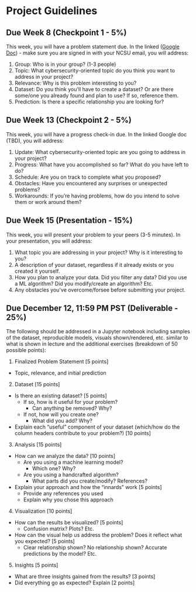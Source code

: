 # Project Guidelines

## Due Week 8 (Checkpoint 1 - 5%)

This week, you will have a problem statement due. In the linked ([Google Doc](https://docs.google.com/document/d/1p4p6RNCNMB-S2uAUwYGq6zbZbgtlO0XtSsGb0kmQSXY/edit?usp=sharing)) - make sure you are signed in with your NCSU email, you will address:

1. Group: Who is in your group? (1-3 people)
2. Topic: What cybersecurity-oriented topic do you think you want to address in your project?
3. Relevance: Why is this problem interesting to you?
4. Dataset: Do you think you'll have to create a dataset? Or are there some/one you already found and plan to use? If so, reference them.
5. Prediction: Is there a specific relationship you are looking for? 

## Due Week 13 (Checkpoint 2 - 5%)

This week, you will have a progress check-in due. In the linked Google doc (TBD), you will address:

1. Update: What cybersecurity-oriented topic are you going to address in your project?
2. Progress: What have you accomplished so far? What do you have left to do?
3. Schedule: Are you on track to complete what you proposed?
4. Obstacles: Have you encountered any surprises or unexpected problems?
5. Workarounds: If you’re having problems, how do you intend to solve them or work around them?

## Due Week 15 (Presentation - 15%)

This week, you will present your problem to your peers (3-5 minutes). In your presentation, you will address:

1. What topic you are addressing in your project? Why is it interesting to you?
2. A description of your dataset, regardless if it already exists or you created it yourself.
3. How you plan to analyze your data. Did you filter any data? Did you use a ML algorithm? Did you modify/create an algorithm? Etc.
4. Any obstacles you've overcome/forsee before submitting your project.

## Due December 12, 11:59 PM PST (Deliverable - 25%)

The following should be addressed in a Jupyter notebook including samples of the dataset, reproducible models, visuals shown/rendered, etc. similar to
what is shown in lecture and the additional exercises (breakdown of 50 possible points):

1. Finalized Problem Statement [5 points]
- Topic, relevance, and initial prediction
2. Dataset [15 points]
- Is there an existing dataset? [5 points] 
    - If so, how is it useful for your problem? 
        - Can anything be removed? Why?
    - If not, how will you create one?
        - What did you add? Why?
- Explain each “useful” component of your dataset (which/how do the column headers contribute to your problem?) [10 points]
3. Analysis [15 points]
- How can we analyze the data? [10 points]
    - Are you using a machine learning model?
        - Which one? Why?
    - Are you using a handcrafted algorithm?
        - What parts did you create/modify? References?
- Explain your approach and how the “innards” work [5 points]
    - Provide any references you used 
    - Explain why you chose this approach
4. Visualization [10 points]
- How can the results be visualized? [5 points]
    - Confusion matrix? Plots? Etc.
- How can the visual help us address the problem? Does it reflect what you expected? [5 points]
    - Clear relationship shown? No relationship shown? Accurate predictions by the model? Etc.
5. Insights [5 points]
- What are three insights gained from the results? [3 points]
- Did everything go as expected? Explain [2 points]
